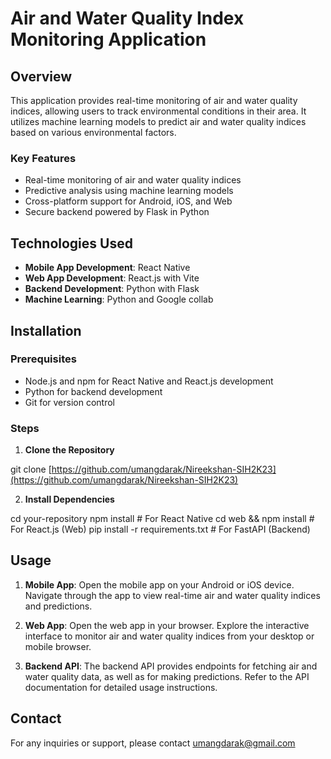 # Air and Water Quality Index Monitoring Application

## Overview

This application provides real-time monitoring of air and water quality indices, allowing users to track environmental conditions in their area. It utilizes machine learning models to predict air and water quality indices based on various environmental factors.

### Key Features

- Real-time monitoring of air and water quality indices
- Predictive analysis using machine learning models
- Cross-platform support for Android, iOS, and Web
- Secure backend powered by Flask in Python

## Technologies Used

- **Mobile App Development**: React Native
- **Web App Development**: React.js with Vite
- **Backend Development**: Python with Flask
- **Machine Learning**: Python and Google collab

## Installation

### Prerequisites

- Node.js and npm for React Native and React.js development
- Python for backend development
- Git for version control

### Steps

1. **Clone the Repository**

git clone [https://github.com/umangdarak/Nireekshan-SIH2K23](https://github.com/umangdarak/Nireekshan-SIH2K23)


2. **Install Dependencies**

cd your-repository
npm install # For React Native
cd web && npm install # For React.js (Web)
pip install -r requirements.txt # For FastAPI (Backend)


## Usage

1. **Mobile App**: Open the mobile app on your Android or iOS device. Navigate through the app to view real-time air and water quality indices and predictions.

2. **Web App**: Open the web app in your browser. Explore the interactive interface to monitor air and water quality indices from your desktop or mobile browser.

3. **Backend API**: The backend API provides endpoints for fetching air and water quality data, as well as for making predictions. Refer to the API documentation for detailed usage instructions.

## Contact

For any inquiries or support, please contact [umangdarak@gmail.com](mailto:umangdarak@gmail.com)
